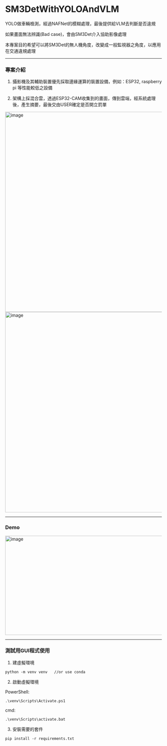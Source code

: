 # SM3DetWithYOLOAndVLM
YOLO做車輛檢測，經過NAFNet的模糊處理，最後提供給VLM去判斷是否違規

如果畫面無法辨識(Bad case)，會由SM3Det介入協助影像處理

本專案目的希望可以將SM3Det的無人機角度，改變成一般監視器之角度，以應用在交通違規處理


---
### 專案介紹

1. 攝影機及其輔助裝置優先採取邊緣運算的裝置設備，例如：ESP32, raspberry pi 等性能較低之設備

2. 架構上採混合雲，透過ESP32-CAM收集到的畫面，傳到雲端，經系統處理後，產生摘要，最後交由USER確定是否開立罰單

<img width="1146" height="643" alt="image" src="https://github.com/user-attachments/assets/9ed41312-32ab-4fab-a5f3-b95b308a0c0f" />
<img width="1146" height="644" alt="image" src="https://github.com/user-attachments/assets/9024c9d7-5e1e-459b-a2aa-6ae1dea65bc9" />

---
### Demo
<img width="1108" height="319" alt="image" src="https://github.com/user-attachments/assets/186939f9-38ed-4c36-b833-38ea244dd503" />

---
### 測試用GUI程式使用

1. 建虛擬環境
   
`python -m venv venv   //or use conda`

2. 啟動虛擬環境

PowerShell:

`.\venv\Scripts\Activate.ps1`

cmd:

`.\venv\Scripts\activate.bat`

3. 安裝需要的套件

`pip install -r requirements.txt`
